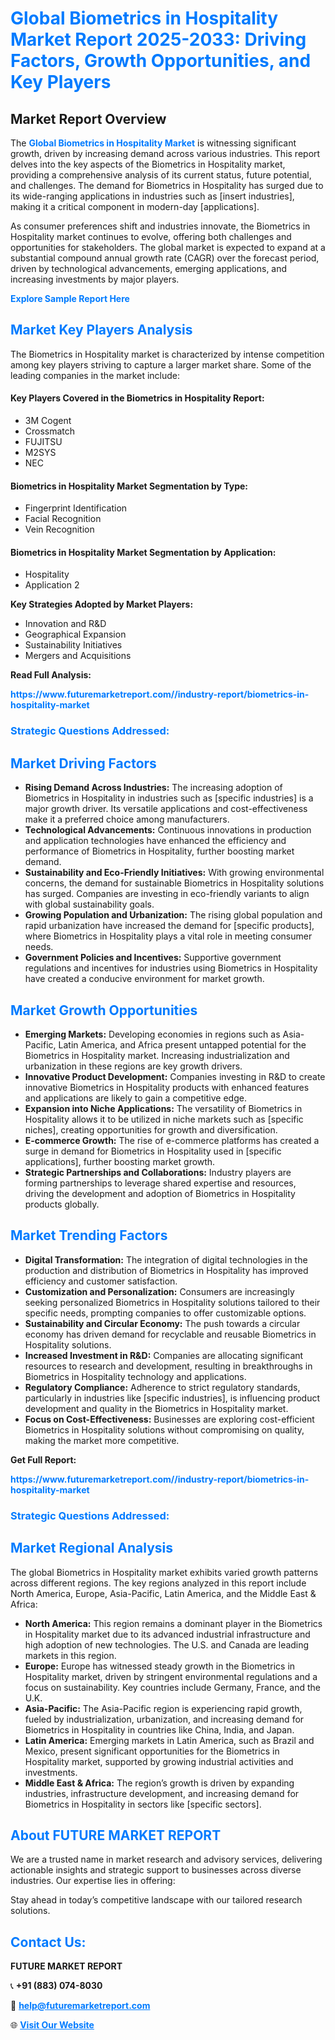 <h1 style="color: #007BFF;">Global Biometrics in Hospitality Market Report 2025-2033: Driving Factors, Growth Opportunities, and Key Players</h1>

<section id="overview">
<h2>Market Report Overview</h2>
<p>The <a href="https://www.futuremarketreport.com//industry-report/biometrics-in-hospitality-market" style="color: #007BFF; text-decoration: none;"><strong>Global Biometrics in Hospitality Market</strong></a> is witnessing significant growth, driven by increasing demand across various industries. This report delves into the key aspects of the Biometrics in Hospitality market, providing a comprehensive analysis of its current status, future potential, and challenges. The demand for Biometrics in Hospitality has surged due to its wide-ranging applications in industries such as [insert industries], making it a critical component in modern-day [applications].</p>
<p>As consumer preferences shift and industries innovate, the Biometrics in Hospitality market continues to evolve, offering both challenges and opportunities for stakeholders. The global market is expected to expand at a substantial compound annual growth rate (CAGR) over the forecast period, driven by technological advancements, emerging applications, and increasing investments by major players.</p>
</section>

<section id="overview">
<p><a href="https://www.futuremarketreport.com//request-sample/reportId=64010" style="color: #007BFF; text-decoration: none;"><strong>Explore Sample Report Here</strong></a></p>
</section>

<section id="key-players">
<h2 style="color: #007BFF;">Market Key Players Analysis</h2>
<p>The Biometrics in Hospitality market is characterized by intense competition among key players striving to capture a larger market share. Some of the leading companies in the market include:</p>
<h4>Key Players Covered in the Biometrics in Hospitality Report:</h4>
<ul><li>3M Cogent</li><li>Crossmatch</li><li>FUJITSU</li><li>M2SYS</li><li>NEC</li></ul>
<h4>Biometrics in Hospitality Market Segmentation by Type:</h4>
<ul><li>Fingerprint Identification</li><li>Facial Recognition</li><li>Vein Recognition</li></ul>

<h4>Biometrics in Hospitality Market Segmentation by Application:</h4>
<ul><li>Hospitality</li><li>Application 2</li></ul>
<p><strong>Key Strategies Adopted by Market Players:</strong></p>
<ul>
<li>Innovation and R&D</li>
<li>Geographical Expansion</li>
<li>Sustainability Initiatives</li>
<li>Mergers and Acquisitions</li>
</ul>
</section>

<section>
<p><strong>Read Full Analysis: </strong></p><a href="https://www.futuremarketreport.com//industry-report/biometrics-in-hospitality-market" style="color: #007BFF; text-decoration: none;"><strong>https://www.futuremarketreport.com//industry-report/biometrics-in-hospitality-market</strong></a>
<h3 style="color: #007BFF;">Strategic Questions Addressed:</h3>
</section>

<section id="driving-factors">
<h2 style="color: #007BFF;">Market Driving Factors</h2>
<ul>
<li><strong>Rising Demand Across Industries:</strong> The increasing adoption of Biometrics in Hospitality in industries such as [specific industries] is a major growth driver. Its versatile applications and cost-effectiveness make it a preferred choice among manufacturers.</li>
<li><strong>Technological Advancements:</strong> Continuous innovations in production and application technologies have enhanced the efficiency and performance of Biometrics in Hospitality, further boosting market demand.</li>
<li><strong>Sustainability and Eco-Friendly Initiatives:</strong> With growing environmental concerns, the demand for sustainable Biometrics in Hospitality solutions has surged. Companies are investing in eco-friendly variants to align with global sustainability goals.</li>
<li><strong>Growing Population and Urbanization:</strong> The rising global population and rapid urbanization have increased the demand for [specific products], where Biometrics in Hospitality plays a vital role in meeting consumer needs.</li>
<li><strong>Government Policies and Incentives:</strong> Supportive government regulations and incentives for industries using Biometrics in Hospitality have created a conducive environment for market growth.</li>
</ul>
</section>

<section id="growth-opportunities">
<h2 style="color: #007BFF;">Market Growth Opportunities</h2>
<ul>
<li><strong>Emerging Markets:</strong> Developing economies in regions such as Asia-Pacific, Latin America, and Africa present untapped potential for the Biometrics in Hospitality market. Increasing industrialization and urbanization in these regions are key growth drivers.</li>
<li><strong>Innovative Product Development:</strong> Companies investing in R&D to create innovative Biometrics in Hospitality products with enhanced features and applications are likely to gain a competitive edge.</li>
<li><strong>Expansion into Niche Applications:</strong> The versatility of Biometrics in Hospitality allows it to be utilized in niche markets such as [specific niches], creating opportunities for growth and diversification.</li>
<li><strong>E-commerce Growth:</strong> The rise of e-commerce platforms has created a surge in demand for Biometrics in Hospitality used in [specific applications], further boosting market growth.</li>
<li><strong>Strategic Partnerships and Collaborations:</strong> Industry players are forming partnerships to leverage shared expertise and resources, driving the development and adoption of Biometrics in Hospitality products globally.</li>
</ul>
</section>

<section id="trending-factors">
<h2 style="color: #007BFF;">Market Trending Factors</h2>
<ul>
<li><strong>Digital Transformation:</strong> The integration of digital technologies in the production and distribution of Biometrics in Hospitality has improved efficiency and customer satisfaction.</li>
<li><strong>Customization and Personalization:</strong> Consumers are increasingly seeking personalized Biometrics in Hospitality solutions tailored to their specific needs, prompting companies to offer customizable options.</li>
<li><strong>Sustainability and Circular Economy:</strong> The push towards a circular economy has driven demand for recyclable and reusable Biometrics in Hospitality solutions.</li>
<li><strong>Increased Investment in R&D:</strong> Companies are allocating significant resources to research and development, resulting in breakthroughs in Biometrics in Hospitality technology and applications.</li>
<li><strong>Regulatory Compliance:</strong> Adherence to strict regulatory standards, particularly in industries like [specific industries], is influencing product development and quality in the Biometrics in Hospitality market.</li>
<li><strong>Focus on Cost-Effectiveness:</strong> Businesses are exploring cost-efficient Biometrics in Hospitality solutions without compromising on quality, making the market more competitive.</li>
</ul>
</section>

<section>
<p><strong>Get Full Report: </strong></p><a href="https://www.futuremarketreport.com//industry-report/biometrics-in-hospitality-market" style="color: #007BFF; text-decoration: none;"><strong>https://www.futuremarketreport.com//industry-report/biometrics-in-hospitality-market</strong></a>
<h3 style="color: #007BFF;">Strategic Questions Addressed:</h3>
</section>


<section id="regional-analysis">
<h2 style="color: #007BFF;">Market Regional Analysis</h2>
<p>The global Biometrics in Hospitality market exhibits varied growth patterns across different regions. The key regions analyzed in this report include North America, Europe, Asia-Pacific, Latin America, and the Middle East & Africa:</p>
<ul>
<li><strong>North America:</strong> This region remains a dominant player in the Biometrics in Hospitality market due to its advanced industrial infrastructure and high adoption of new technologies. The U.S. and Canada are leading markets in this region.</li>
<li><strong>Europe:</strong> Europe has witnessed steady growth in the Biometrics in Hospitality market, driven by stringent environmental regulations and a focus on sustainability. Key countries include Germany, France, and the U.K.</li>
<li><strong>Asia-Pacific:</strong> The Asia-Pacific region is experiencing rapid growth, fueled by industrialization, urbanization, and increasing demand for Biometrics in Hospitality in countries like China, India, and Japan.</li>
<li><strong>Latin America:</strong> Emerging markets in Latin America, such as Brazil and Mexico, present significant opportunities for the Biometrics in Hospitality market, supported by growing industrial activities and investments.</li>
<li><strong>Middle East & Africa:</strong> The region’s growth is driven by expanding industries, infrastructure development, and increasing demand for Biometrics in Hospitality in sectors like [specific sectors].</li>
</ul>
</section>

<footer>
<h2 style="color: #007BFF;">About FUTURE MARKET REPORT</h2>
<p>We are a trusted name in market research and advisory services, delivering actionable insights and strategic support to businesses across diverse industries. Our expertise lies in offering:</p>

<p>Stay ahead in today’s competitive landscape with our tailored research solutions.</p>

<h2 style="color: #007BFF;">Contact Us:</h2>
<p><strong>FUTURE MARKET REPORT</strong></p>
<p>📞 <strong>+91 (883) 074-8030</strong></p>
<p>📧 <strong><a href="mailto:help@futuremarketreport.com" style="color: #007BFF;">help@futuremarketreport.com</a></strong></p>
<p>🌐 <strong><a href="https://www.futuremarketreport.com/" style="color: #007BFF;">Visit Our Website</a></strong></p>
</footer>